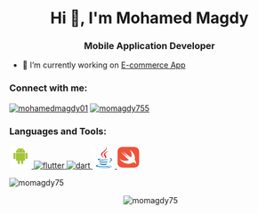 <h1 align="center">Hi 👋, I'm Mohamed Magdy</h1>
<h3 align="center">Mobile Application Developer</h3>

- 🔭 I’m currently working on [E-commerce App](https://github.com/amrs12145/E-commerce)

<h3 align="left">Connect with me:</h3>
<p align="left">
<a href="https://linkedin.com/in/mohamedmagdy01" target="blank"><img align="center" src="https://raw.githubusercontent.com/rahuldkjain/github-profile-readme-generator/master/src/images/icons/Social/linked-in-alt.svg" alt="mohamedmagdy01" height="30" width="40" /></a>
<a href="https://fb.com/momagdy755" target="blank"><img align="center" src="https://raw.githubusercontent.com/rahuldkjain/github-profile-readme-generator/master/src/images/icons/Social/facebook.svg" alt="momagdy755" height="30" width="40" /></a>
</p>
</p>

<h3 align="left">Languages and Tools:</h3>
<p align="left"> <a href="https://developer.android.com" target="_blank" rel="noreferrer"> <img src="https://raw.githubusercontent.com/devicons/devicon/master/icons/android/android-original-wordmark.svg" alt="android" width="40" height="40"/> </a> 
  <a href="https://flutter.dev" target="_blank" rel="noreferrer"> <img src="https://www.vectorlogo.zone/logos/flutterio/flutterio-icon.svg" alt="flutter" width="40" height="40"/> </a> 
   <a href="https://dart.dev" target="_blank" rel="noreferrer"> <img src="https://www.vectorlogo.zone/logos/dartlang/dartlang-icon.svg" alt="dart" width="40" height="40"/> </a><a href="https://www.java.com" target="_blank" rel="noreferrer"> <img src="https://raw.githubusercontent.com/devicons/devicon/master/icons/java/java-original.svg" alt="java" width="40" height="40"/> </a> <a href="https://developer.apple.com/swift/" target="_blank" rel="noreferrer"> <img src="https://raw.githubusercontent.com/devicons/devicon/master/icons/swift/swift-original.svg" alt="swift" width="40" height="40"/> </a> </p>


<p align="center">
&nbsp;<img align="left" src="https://github-readme-stats.vercel.app/api/top-langs?username=momagdy75&show_icons=true&theme=dark&title_color=6493e0&text_color=8788b0&hide_border=false&locale=en&layout=compact" alt="momagdy75" />
</p>


<p align="center">
&nbsp;<img align="center" src="https://github-readme-stats.vercel.app/api?username=momagdy75&show_icons=true&theme=dark&title_color=6493e0&text_color=7f80a6&hide_border=false&locale=en" alt="momagdy75" />
</p>

